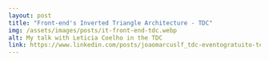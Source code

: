 ```yaml
---
layout: post
title: "Front-end's Inverted Triangle Architecture - TDC"
img: /assets/images/posts/it-front-end-tdc.webp
alt: My talk with Leticia Coelho in the TDC
link: https://www.linkedin.com/posts/joaomarcuslf_tdc-eventogratuito-tecnologia-activity-6805889723664531456-TaNz
---
```

